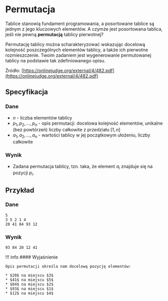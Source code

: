 # Permutacja

Tablice stanowią fundament programowania, a posortowane tablice są jednym z jego kluczowych elementów. A czymże jest posortowana tablica, jeśli nie pewną **permutacją** tablicy pierwotnej?

Permutację tablicy można scharakteryzować wskazując docelową kolejność poszczególnych elementów tablicy, a także ich pierwotne rozmieszczenie. Twoim zadaniem jest wygenerowanie permutowanej tablicy na podstawie tak zdefiniowanego opisu.

Źródło: [https://onlinejudge.org/external/4/482.pdf](https://onlinejudge.org/external/4/482.pdf)

## Specyfikacja

### Dane

* $n$ - liczba elementów tablicy
* $p_1,p_2,...,p_n$ - opis permutacji: docelowa kolejność elementów, unikalne (bez powtórzeń) liczby całkowite z przedziału $[1,n]$
* $a_1,a_2,...,a_n$ - wartości tablicy w jej początkowym ułożeniu, liczby całkowite

### Wynik

* Zadana permutacja tablicy, tzn. taka, że element $a_i$ znajduje się na pozycji $p_i$.

## Przykład

### Dane

```
5
3 5 2 1 4
20 41 84 93 12
```

### Wynik

```
93 84 20 12 41  
```

!!! info
	#### Wyjaśnienie
	
	Opis permutacji określa nam docelową pozycję elementów:
	
	* $20$ na miejscu $3$
	* $41$ na miejscu $5$
	* $84$ na miejscu $2$
	* $93$ na miejscu $1$
	* $12$ na miejscu $4$
